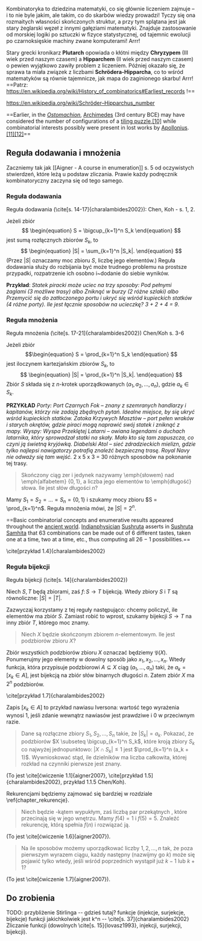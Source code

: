 Kombinatoryka to dziedzina matematyki, co się głównie liczeniem zajmuje – i to nie byle jakim, ale takim, co do skarbów wiedzy prowadzi! Tyczy się ona rozmaitych własności skończonych struktur, a przy tym splątana jest jak stary żeglarski węzeł z innymi gałęziami matematyki. Znajduje zastosowanie od morskiej logiki po sztuczki w fizyce statystycznej, od tajemnic ewolucji po czarnoksięskie machiny zwane komputerami! Arrr!

Stary grecki kronikarz **Plutarch** opowiada o kłótni między **Chryzypem** (III wiek przed naszym czasem) a **Hipparchem** (II wiek przed naszym czasem) o pewien wyjątkowo zawiły problem z liczeniem. Później okazało się, że sprawa ta miała związek z liczbami **Schrödera-Hipparcha**, co to wśród matematyków są równie tajemnicze, jak mapa do zaginionego skarbu! Arrr!
==Patrz: https://en.wikipedia.org/wiki/History_of_combinatorics#Earliest_records !==


https://en.wikipedia.org/wiki/Schröder–Hipparchus_number

==Earlier, in the _[Ostomachion](https://en.wikipedia.org/wiki/Ostomachion "Ostomachion")_, [Archimedes](https://en.wikipedia.org/wiki/Archimedes "Archimedes") (3rd century BCE) may have considered the number of configurations of a [tiling puzzle](https://en.wikipedia.org/wiki/Tiling_puzzle "Tiling puzzle"),[[10]](https://en.wikipedia.org/wiki/Combinatorics#cite_note-10) while combinatorial interests possibly were present in lost works by [Apollonius](https://en.wikipedia.org/wiki/Apollonius_of_Perga "Apollonius of Perga").[[11]](https://en.wikipedia.org/wiki/Combinatorics#cite_note-11)[[12]](https://en.wikipedia.org/wiki/Combinatorics#cite_note-12)==


## Reguła dodawania i mnożenia
Zaczniemy tak jak [[Aigner - A course in enumeration]] s. 5 od oczywistych stwierdzeń, które leżą u podstaw zliczania. Prawie każdy podręcznik kombinatoryczny zaczyna się od tego samego.
### Reguła dodawania
Reguła dodawania (\cite[s. 14-17]{charalambides2002}):
Chen, Koh - s. 1, 2.

Jeżeli zbiór
$$
\begin{equation}
S = \bigcup_{k=1}^n S_k
\end{equation}
$$
jest sumą rozłącznych zbiorów $S_k$, to
$$
\begin{equation}
|S| = \sum_{k=1}^n |S_k|.
\end{equation}
$$
(Przez $|S|$ oznaczamy moc zbioru $S$, liczbę jego elementów.) Reguła dodawania służy do rozbijania być może trudnego problemu na prostsze przypadki, rozpatrzenie ich osobno i~dodanie do siebie wyników.

**Przykład**: *Statek piracki może uciec na trzy sposoby: Pod pełnymi żaglami (3 możliwe trasy) albo Zniknąć w burzy (2 różne szlaki) albo Przemycić się do zatłoczonego portu i ukryć się wśród kupieckich statków (4 różne porty). Ile jest łącznie sposobów na ucieczkę? 3 + 2 + 4 = 9*.
### Reguła mnożenia
Reguła mnożenia (\cite[s. 17-21]{charalambides2002})
Chen/Koh s. 3-6

Jeżeli zbiór
$$\begin{equation}
S = \prod_{k=1}^n S_k
\end{equation}
$$
jest iloczynem kartezjańskim zbiorów $S_k$, to
$$
\begin{equation}
|S| = \prod_{k=1}^n |S_k|.
\end{equation}
$$
Zbiór $S$ składa się z $n$-krotek uporządkowanych $(a_1, a_2, \ldots, a_n)$, gdzie $a_k \in S_k$.

**PRZYKŁAD** *Porty: Port Czarnych Fok – znany z szemranych handlarzy i kapitanów, którzy nie zadają zbędnych pytań. Idealne miejsce, by się ukryć wśród kupieckich statków. Zatoka Krzywych Masztów – port pełen wraków i starych okrętów, gdzie piraci mogą naprawić swój statek i zniknąć z mapy. Wyspy: Wyspa Przeklętej Latarni – owiana legendami o duchach latarnika, który sprowadzał statki na skały. Mało kto się tam zapuszcza, co czyni ją świetną kryjówką. Diabelski Atol – sieć zdradzieckich mielizn, gdzie tylko najlepsi nawigatorzy potrafią znaleźć bezpieczną trasę. Royal Navy nie odważy się tam wejść.* 2 x 5 x 3 = 30 różnych sposobów na pokonanie tej trasy.

> Skończony ciąg zer i jedynek nazywamy \emph{słowem} nad \emph{alfabetem} $\{0, 1\}$, a liczba jego elementów to \emph{długość} słowa. Ile jest słów długości $n$?

Mamy $S_1 = S_2 = \ldots = S_n = \{0, 1\}$ i szukamy mocy zbioru $S = \prod_{k=1}^n$. Reguła mnożenia mówi, że $|S| = 2^n$.

==Basic combinatorial concepts and enumerative results appeared throughout the [ancient world](https://en.wikipedia.org/wiki/Ancient_history "Ancient history"). [Indian](https://en.wikipedia.org/wiki/Timeline_of_Indian_history "Timeline of Indian history")[physician](https://en.wikipedia.org/wiki/Physician "Physician") [Sushruta](https://en.wikipedia.org/wiki/Sushruta "Sushruta") asserts in [Sushruta Samhita](https://en.wikipedia.org/wiki/Sushruta_Samhita "Sushruta Samhita") that 63 combinations can be made out of 6 different tastes, taken one at a time, two at a time, etc., thus computing all 26 − 1 possibilities.==

\cite[przykład 1.4]{charalambides2002}

### Reguła bijekcji
Reguła bijekcji (\cite[s. 14]{charalambides2002})

Niech $S, T$ będą zbiorami, zaś $f \colon S \to T$ bijekcją. Wtedy zbiory $S$ i $T$ są równoliczne: $|S| = |T|$.

Zazwyczaj korzystamy z tej reguły następująco: chcemy policzyć, ile elementów ma zbiór $S$. Zamiast robić to wprost, szukamy bijekcji $S \to T$ na inny zbiór $T$, którego moc znamy.

> Niech $X$ będzie skończonym zbiorem $n$-elementowym. Ile jest podzbiorów zbioru $X$?

Zbiór wszystkich podzbiorów zbioru $X$ oznaczać będziemy $\mathfrak P(X)$. Ponumerujmy jego elementy w dowolny sposób jako $x_1, x_2, \ldots, x_n$. Wtedy funkcja, która przypisuje podzbiorowi $A \subseteq X$ ciąg $(a_1, \ldots, a_n)$ taki, że $a_k = [x_k \in A]$, jest bijekcją na zbiór słów binarnych długości $n$. Zatem zbiór $X$ ma $2^n$ podzbiorów.

\cite[przykład 1.7]{charalambides2002}

Zapis $[x_k \in A]$ to przykład nawiasu Iversona: wartość tego wyrażenia wynosi $1$, jeśli zdanie wewnątrz nawiasów jest prawdziwe i $0$ w przeciwnym razie.

> Dane są rozłączne zbiory $S_1, S_2, \ldots, S_n$ takie, że $|S_k| = a_k$. Pokazać, że podzbiorów $X \subseteq \bigcup_{k=1}^n S_k$, które kroją zbiory $S_k$ co najwyżej jednopunktowo: $|X \cap S_k| \le 1$ jest $\prod_{k=1}^n (a_k + 1)$. Wywnioskować stąd, ile dzielników ma liczba całkowita, której rozkład na czynniki pierwsze jest znany.

(To jest \cite[ćwiczenie 1.1]{aigner2007}, \cite[przykład 1.5]{charalambides2002}, przykład 1.1.5 Chen/Koh).

Rekurencjami będziemy zajmować się bardziej w rozdziale \ref{chapter_rekurencje}.

> Niech  będzie -kątem wypukłym, zaś  liczbą par przekątnych , które przecinają się w jego wnętrzu. Mamy $f(4) = 1$ i $f(5) = 5$. Znaleźć rekurencję, którą spełnia $f(n)$ i rozwiązać ją.

(To jest \cite[ćwiczenie 1.6]{aigner2007}).

> Na ile sposobów możemy uporządkować liczby $1, 2, \ldots, n$ tak, że poza pierwszym wyrazem ciągu, każdy następny (nazwijmy go $k$) może się pojawić tylko wtedy, jeśli wśród poprzednich wystąpił już $k-1$ lub $k+1$?

(To jest \cite[ćwiczenie 1.7]{aigner2007}).

## Do zrobienia 
TODO: przybliżenie Stirlinga -- gdzieś tutaj?
funkcje (injekcje, surjekcje, bijekcje)
funkcji jakichkolwiek jest k^n -- \cite[s. 37]{charalambides2002}
Zliczanie funkcji (dowolnych \cite[s. 15]{lovasz1993}, injekcji, surjekcji, bijekcji).
